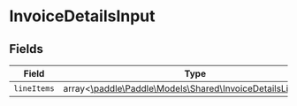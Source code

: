 # InvoiceDetailsInput


## Fields

| Field                                                                                                         | Type                                                                                                          | Required                                                                                                      | Description                                                                                                   |
| ------------------------------------------------------------------------------------------------------------- | ------------------------------------------------------------------------------------------------------------- | ------------------------------------------------------------------------------------------------------------- | ------------------------------------------------------------------------------------------------------------- |
| `lineItems`                                                                                                   | array<[\paddle\Paddle\Models\Shared\InvoiceDetailsLineItems](../../models/shared/InvoiceDetailsLineItems.md)> | :heavy_minus_sign:                                                                                            | N/A                                                                                                           |